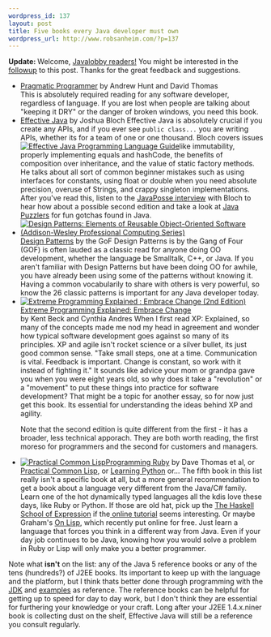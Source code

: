 ```yaml
--- 
wordpress_id: 137
layout: post
title: Five books every Java developer must own
wordpress_url: http://www.robsanheim.com/?p=137
---
```

<b>Update: </b>Welcome, <a href="http://www.javalobby.org/java/forums/t63330.html">Javalobby readers!</a>  You might be interested in the <a href="http://www.robsanheim.com/2006/02/09/eight-more-essential-books-for-developers/">followup</a> to this post.  Thanks for the great feedback and suggestions.

<ul>
<li><a href="http://www.amazon.com/exec/obidos/redirect?tag=panasonicyout-20%26link_code=xm2%26camp=2025%26creative=165953%26path=http://www.amazon.com/gp/redirect.html%253fASIN=020161622X%2526tag=panasonicyout-20%2526lcode=xm2%2526cID=2025%2526ccmID=165953%2526location=/o/ASIN/020161622X%25253FSubscriptionId=0EMV44A9A5YT1RVDGZ82" title="view product details at Amazon">Pragmatic Programmer</a> by Andrew Hunt and David Thomas<br />This is absolutely required reading for any software developer, regardless of language.  If you are lost when people are talking about "keeping it DRY" or the danger of broken windows, you need this book.
</li>

<li><a href="http://www.amazon.com/exec/obidos/redirect?tag=panasonicyout-20%26link_code=xm2%26camp=2025%26creative=165953%26path=http://www.amazon.com/gp/redirect.html%253fASIN=0201310058%2526tag=panasonicyout-20%2526lcode=xm2%2526cID=2025%2526ccmID=165953%2526location=/o/ASIN/0201310058%25253FSubscriptionId=0EMV44A9A5YT1RVDGZ82">Effective Java</a> by Joshua Bloch
Effective Java is absolutely crucial if you create any APIs, and if you ever see <code>public class...</code> you are writing APIs, whether its for a team of one or one thousand.  Bloch covers issues 
<a href="http://www.amazon.com/exec/obidos/redirect?tag=panasonicyout-20%26link_code=xm2%26camp=2025%26creative=165953%26path=http://www.amazon.com/gp/redirect.html%253fASIN=0201310058%2526tag=panasonicyout-20%2526lcode=xm2%2526cID=2025%2526ccmID=165953%2526location=/o/ASIN/0201310058%25253FSubscriptionId=0EMV44A9A5YT1RVDGZ82" title="View product details at Amazon"><img class="right" src="http://images.amazon.com/images/P/0201310058.01._SCMZZZZZZZ_.jpg" alt="Effective Java Programming Language Guide" /></a>like immutability, properly implementing equals and hashCode, the benefits of composition over inheritance, and the value of static factory methods.  He talks about all sort of common beginner mistakes such as using interfaces for constants, using float or double when you need absolute precision, overuse of Strings, and crappy singleton implementations.  After you've read this, listen to the <a href="http://javaposse.com/index.php?post_id=29225">JavaPosse interview</a> with Bloch to hear how about a possible second edition and take a look at <a href="http://www.amazon.com/exec/obidos/redirect?tag=panasonicyout-20%26link_code=xm2%26camp=2025%26creative=165953%26path=http://www.amazon.com/gp/redirect.html%253fASIN=032133678X%2526tag=panasonicyout-20%2526lcode=xm2%2526cID=2025%2526ccmID=165953%2526location=/o/ASIN/032133678X%25253FSubscriptionId=0EMV44A9A5YT1RVDGZ82" title="View product details at Amazon">Java Puzzlers</a> for fun gotchas found in Java.
</li>

<li><a href="http://www.amazon.com/exec/obidos/redirect?tag=panasonicyout-20%26link_code=xm2%26camp=2025%26creative=165953%26path=http://www.amazon.com/gp/redirect.html%253fASIN=0201633612%2526tag=panasonicyout-20%2526lcode=xm2%2526cID=2025%2526ccmID=165953%2526location=/o/ASIN/0201633612%25253FSubscriptionId=0EMV44A9A5YT1RVDGZ82" title="View product details at Amazon"><img class="right" src="http://images.amazon.com/images/P/0201633612.01._SCMZZZZZZZ_.jpg" alt="Design Patterns: Elements of Reusable Object-Oriented Software (Addison-Wesley Professional Computing Series)" /></a><a href="http://www.amazon.com/exec/obidos/redirect?tag=panasonicyout-20%26link_code=xm2%26camp=2025%26creative=165953%26path=http://www.amazon.com/gp/redirect.html%253fASIN=0201633612%2526tag=panasonicyout-20%2526lcode=xm2%2526cID=2025%2526ccmID=165953%2526location=/o/ASIN/0201633612%25253FSubscriptionId=0EMV44A9A5YT1RVDGZ82" title="View product details at Amazon">Design Patterns</a> by the GoF
Design Patterns is by the Gang of Four (GOF) is often lauded as a classic read for anyone doing OO development, whether the language be Smalltalk, C++, or Java.  If you aren't familiar with Design Patterns but have been doing OO for awhile, you have already been using some of the patterns without knowing it.  Having a common vocabularily to share with others is very powerful, so know the 26 classic patterns is important for any Java developer today.</li>

<li><a href="http://www.amazon.com/exec/obidos/redirect?tag=panasonicyout-20%26link_code=xm2%26camp=2025%26creative=165953%26path=http://www.amazon.com/gp/redirect.html%253fASIN=0321278658%2526tag=panasonicyout-20%2526lcode=xm2%2526cID=2025%2526ccmID=165953%2526location=/o/ASIN/0321278658%25253FSubscriptionId=0EMV44A9A5YT1RVDGZ82" title="View product details at Amazon"><img class="right" src="http://images.amazon.com/images/P/0321278658.01._SCMZZZZZZZ_.jpg" alt="Extreme Programming Explained : Embrace Change (2nd Edition)" /></a><a href="http://www.amazon.com/exec/obidos/redirect?tag=panasonicyout-20%26link_code=xm2%26camp=2025%26creative=165953%26path=http://www.amazon.com/gp/redirect.html%253fASIN=0321278658%2526tag=panasonicyout-20%2526lcode=xm2%2526cID=2025%2526ccmID=165953%2526location=/o/ASIN/0321278658%25253FSubscriptionId=0EMV44A9A5YT1RVDGZ82">Extreme Programming Explained: Embrace Change</a></li> by Kent Beck and Cynthia Andres
When I first read XP: Explained, so many of the concepts made me nod my head in agreement and wonder how typical software development goes against so many of its principles.  XP and agile isn't rocket science or a silver bullet, its just good common sense.  "Take small steps, one at a time.  Communication is vital.  Feedback is important.  Change is constant, so work with it instead of fighting it."  It sounds like advice your mom or grandpa gave you when you were eight years old, so why does it take a "revolution" or a "movement" to put these things into practice for software development?  That might be a topic for another essay, so for now just get this book.  Its essential for understanding the ideas behind XP and agility.

Note that the second edition is quite different from the first - it has a broader, less technical apporach.  They are both worth reading, the first moreso for programmers and the second for customers and managers.

<li><a href="http://www.amazon.com/exec/obidos/redirect?tag=panasonicyout-20%26link_code=xm2%26camp=2025%26creative=165953%26path=http://www.amazon.com/gp/redirect.html%253fASIN=1590592395%2526tag=panasonicyout-20%2526lcode=xm2%2526cID=2025%2526ccmID=165953%2526location=/o/ASIN/1590592395%25253FSubscriptionId=0EMV44A9A5YT1RVDGZ82" title="View product details at Amazon"><img class="right" src="http://images.amazon.com/images/P/1590592395.01._SCMZZZZZZZ_.jpg" alt="Practical Common Lisp" /></a><a href="http://www.amazon.com/exec/obidos/redirect?tag=panasonicyout-20%26link_code=xm2%26camp=2025%26creative=165953%26path=http://www.amazon.com/gp/redirect.html%253fASIN=0974514055%2526tag=panasonicyout-20%2526lcode=xm2%2526cID=2025%2526ccmID=165953%2526location=/o/ASIN/0974514055%25253FSubscriptionId=0EMV44A9A5YT1RVDGZ82" title="View product details at Amazon">Programming Ruby</a> by Dave Thomas et al, or <a href="http://www.amazon.com/exec/obidos/redirect?tag=panasonicyout-20%26link_code=xm2%26camp=2025%26creative=165953%26path=http://www.amazon.com/gp/redirect.html%253fASIN=1590592395%2526tag=panasonicyout-20%2526lcode=xm2%2526cID=2025%2526ccmID=165953%2526location=/o/ASIN/1590592395%25253FSubscriptionId=0EMV44A9A5YT1RVDGZ82"> Practical Common Lisp</a>, or <a href="http://www.amazon.com/exec/obidos/redirect?tag=panasonicyout-20%26link_code=xm2%26camp=2025%26creative=165953%26path=http://www.amazon.com/gp/redirect.html%253fASIN=0596002815%2526tag=panasonicyout-20%2526lcode=xm2%2526cID=2025%2526ccmID=165953%2526location=/o/ASIN/0596002815%25253FSubscriptionId=0EMV44A9A5YT1RVDGZ82" title="View product details at Amazon">Learning Python</a> or...
The fifth book in this list really isn't a specific book at all, but a more general recommendation to get a book about a language very different from the Java/C# family.  Learn one of the hot dynamically typed languages all the kdis love these days, like Ruby or Python.   If those are old hat, pick up the <a href="http://www.amazon.com/exec/obidos/redirect?tag=panasonicyout-20%26link_code=xm2%26camp=2025%26creative=165953%26path=http://www.amazon.com/gp/redirect.html%253fASIN=0521644089%2526tag=panasonicyout-20%2526lcode=xm2%2526cID=2025%2526ccmID=165953%2526location=/o/ASIN/0521644089%25253FSubscriptionId=0EMV44A9A5YT1RVDGZ82" title="View product details at Amazon">The Haskell School of Expression</a> if the<a href="http://www.haskell.org/tutorial/"> online tutorial</a> seems interesting.  Or maybe Graham's <a href="http://paulgraham.com/onlisp.html">On Lisp</a>, which recently put online for free.  Just learn a language that forces you think in a different way from Java.  Even if your day job continues to be Java, knowing how you would solve a problem in Ruby or Lisp will only make you a better programmer.</li>
</ul>

Note what <strong>isn't</strong> on the list: any of the Java 5 reference books or any of the tens (hundreds?) of J2EE books.  Its important to keep up with the language and the platform, but I think thats better done through programming with the <a href="http://java.sun.com/j2se/1.5.0/docs/api/index.html">JDK</a> and <a href="http://mindprod.com/jgloss/jgloss.html">examples</a> as reference.  The reference books can be helpful for getting up to speed for day to day work, but I don't think they are essential for furthering your knowledge or your craft.  Long after your J2EE 1.4.x.niner book is collecting dust on the shelf, Effective Java will still be a reference you consult  regularly.
